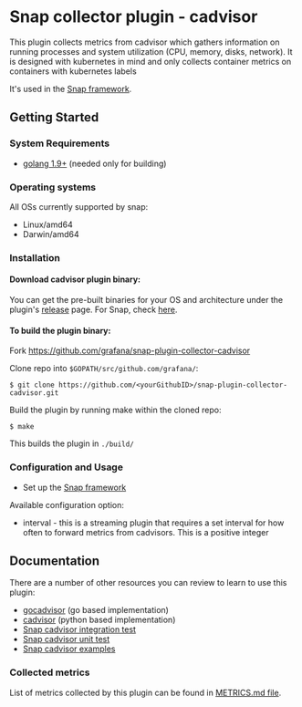 # Snap collector plugin - cadvisor
This plugin collects metrics from cadvisor which gathers information on running processes and system utilization (CPU, memory, disks, network). It is designed with kubernetes in mind and only collects container metrics on containers with kubernetes labels

It's used in the [Snap framework](http://github.com:intelsdi-x/snap).

## Getting Started
### System Requirements 
* [golang 1.9+](https://golang.org/dl/) (needed only for building)

### Operating systems
All OSs currently supported by snap:
* Linux/amd64
* Darwin/amd64

### Installation
#### Download cadvisor plugin binary:
You can get the pre-built binaries for your OS and architecture under the plugin's [release](https://github.com/grafana/snap-plugin-collector-cadvisor/releases) page.  For Snap, check [here](https://github.com/intelsdi-x/snap/releases).


#### To build the plugin binary:
Fork https://github.com/grafana/snap-plugin-collector-cadvisor

Clone repo into `$GOPATH/src/github.com/grafana/`:

```
$ git clone https://github.com/<yourGithubID>/snap-plugin-collector-cadvisor.git
```

Build the plugin by running make within the cloned repo:
```
$ make
```
This builds the plugin in `./build/`

### Configuration and Usage
* Set up the [Snap framework](https://github.com/intelsdi-x/snap/blob/master/README.md#getting-started)

Available configuration option:
* interval - this is a streaming plugin that requires a set interval for how often to forward metrics from cadvisors. This is a positive integer

## Documentation
There are a number of other resources you can review to learn to use this plugin:

* [gocadvisor](https://github.com/shirou/gocadvisor/) (go based implementation)
* [cadvisor](https://pythonhosted.org/cadvisor/) (python based implementation)
* [Snap cadvisor integration test](https://github.com/grafana/snap-plugin-collector-cadvisor/blob/master/cadvisor/cadvisor_integration_test.go)
* [Snap cadvisor unit test](https://github.com/grafana/snap-plugin-collector-cadvisor/blob/master/cadvisor/cadvisor_test.go)
* [Snap cadvisor examples](#examples)

### Collected metrics
List of metrics collected by this plugin can be found in [METRICS.md file](METRICS.md).
